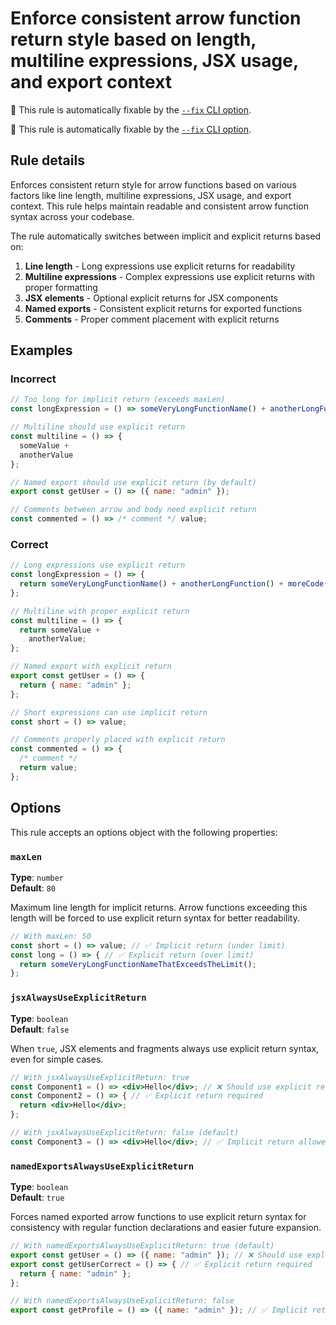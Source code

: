 # Enforce consistent arrow function return style based on length, multiline expressions, JSX usage, and export context

🔧 This rule is automatically fixable by the
[`--fix` CLI option](https://eslint.org/docs/latest/user-guide/command-line-interface#--fix).

<!-- end auto-generated rule header -->

🔧 This rule is automatically fixable by the
[`--fix` CLI option](https://eslint.org/docs/latest/user-guide/command-line-interface#--fix).

## Rule details

Enforces consistent return style for arrow functions based on various factors
like line length, multiline expressions, JSX usage, and export context. This
rule helps maintain readable and consistent arrow function syntax across your
codebase.

The rule automatically switches between implicit and explicit returns based on:

1. **Line length** - Long expressions use explicit returns for readability
2. **Multiline expressions** - Complex expressions use explicit returns with
   proper formatting
3. **JSX elements** - Optional explicit returns for JSX components
4. **Named exports** - Consistent explicit returns for exported functions
5. **Comments** - Proper comment placement with explicit returns

## Examples

### Incorrect

```js
// Too long for implicit return (exceeds maxLen)
const longExpression = () => someVeryLongFunctionName() + anotherLongFunction() + moreCode();

// Multiline should use explicit return
const multiline = () => {
  someValue +
  anotherValue
};

// Named export should use explicit return (by default)
export const getUser = () => ({ name: "admin" });

// Comments between arrow and body need explicit return
const commented = () => /* comment */ value;
```

### Correct

```js
// Long expressions use explicit return
const longExpression = () => {
  return someVeryLongFunctionName() + anotherLongFunction() + moreCode();
};

// Multiline with proper explicit return
const multiline = () => {
  return someValue +
    anotherValue;
};

// Named export with explicit return
export const getUser = () => {
  return { name: "admin" };
};

// Short expressions can use implicit return
const short = () => value;

// Comments properly placed with explicit return
const commented = () => {
  /* comment */
  return value;
};
```

## Options

This rule accepts an options object with the following properties:

### `maxLen`

**Type**: `number`  
**Default**: `80`

Maximum line length for implicit returns. Arrow functions exceeding this length
will be forced to use explicit return syntax for better readability.

```js
// With maxLen: 50
const short = () => value; // ✅ Implicit return (under limit)
const long = () => { // ✅ Explicit return (over limit)
  return someVeryLongFunctionNameThatExceedsTheLimit();
};
```

### `jsxAlwaysUseExplicitReturn`

**Type**: `boolean`  
**Default**: `false`

When `true`, JSX elements and fragments always use explicit return syntax, even
for simple cases.

```jsx
// With jsxAlwaysUseExplicitReturn: true
const Component1 = () => <div>Hello</div>; // ❌ Should use explicit return
const Component2 = () => { // ✅ Explicit return required
  return <div>Hello</div>;
};

// With jsxAlwaysUseExplicitReturn: false (default)
const Component3 = () => <div>Hello</div>; // ✅ Implicit return allowed
```

### `namedExportsAlwaysUseExplicitReturn`

**Type**: `boolean`  
**Default**: `true`

Forces named exported arrow functions to use explicit return syntax for
consistency with regular function declarations and easier future expansion.

```js
// With namedExportsAlwaysUseExplicitReturn: true (default)
export const getUser = () => ({ name: "admin" }); // ❌ Should use explicit return
export const getUserCorrect = () => { // ✅ Explicit return required
  return { name: "admin" };
};

// With namedExportsAlwaysUseExplicitReturn: false
export const getProfile = () => ({ name: "admin" }); // ✅ Implicit return allowed
```
